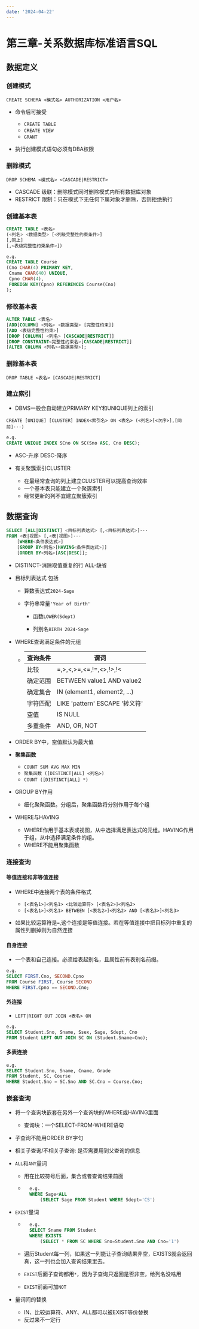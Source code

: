 ```yaml
---
date: '2024-04-22'
---
```


# 第三章-关系数据库标准语言SQL

## 数据定义

### 创建模式

`CREATE SCHEMA <模式名> AUTHORIZATION <用户名>`

- 命令后可接受
    - `CREATE TABLE`
    - `CREATE VIEW`
    - `GRANT`

- 执行创建模式语句必须有DBA权限

### 删除模式

`DROP SCHEMA <模式名> <CASCADE|RESTRICT>`

- CASCADE 级联：删除模式同时删除模式内所有数据库对象
- RESTRICT 限制：只在模式下无任何下属对象才删除，否则拒绝执行

### 创建基本表

```sql
CREATE TABLE <表名>
(<列名> <数据类型> [<列级完整性约束条件>]
[,同上]
[,<表级完整性约束条件>])
```

```sql
e.g.
CREATE TABLE Course
(Cno CHAR(4) PRIMARY KEY,
 Cname CHAR(40) UNIQUE,
 Cpno CHAR(4),
 FOREIGN KEY(Cpno) REFERENCES Course(Cno)
);
```

### 修改基本表

```sql
ALTER TABLE <表名>
[ADD[COLUMN] <列名> <数据类型> [完整性约束]]
[ADD <表级完整性约束>]
[DROP [COLUMN] <列名> [CASCADE|RESTRICT]]
[DROP CONSTRAINT<完整性约束名>[CASCADE|RESTRICT]]
[ALTER COLUMN <列名><数据类型>];
```

### 删除基本表

`DROP TABLE <表名> [CASCADE|RESTRICT]`

### 建立索引

- DBMS一般会自动建立PRIMARY KEY和UNIQUE列上的索引

`CREATE [UNIQUE] [CLUSTER] INDEX<索引名> ON <表名> (<列名>[<次序>],[同前]···) `

```sql
e.g.
CREATE UNIQUE INDEX SCno ON SC(Sno ASC, Cno DESC);
```

- ASC-升序	DESC-降序

- 有关聚簇索引CLUSTER
    - 在最经常查询的列上建立CLUSTER可以提高查询效率
    - 一个基本表只能建立一个聚簇索引
    - 经常更新的列不宜建立聚簇索引

## 数据查询

```sql
SELECT [ALL|DISTINCT] <目标列表达式> [,<目标列表达式>]···
FROM <表|视图> [,<表|视图>]···
	[WHERE<条件表达式>]
	[GROUP BY<列名>[HAVING<条件表达式>]]
	[ORDER BY<列名>[ASC|DESC]];
```

- DISTINCT-消除取值重复的行	ALL-缺省

- 目标列表达式 包括

    - 算数表达式`2024-Sage`
    - 字符串常量`'Year of Birth'`

    	- 函数`LOWER(Sdept)`

    	- 列别名`BIRTH 2024-Sage`

- WHERE查询满足条件的元组

    - | 查询条件 | 谓词                           |
        | -------- | ------------------------------ |
        | 比较     | =,>,<,>=,<=,!=,<>,!>,!<        |
        | 确定范围 | BETWEEN value1 AND value2      |
        | 确定集合 | IN (element1, element2, ...)   |
        | 字符匹配 | LIKE 'pattern' ESCAPE '转义符' |
        | 空值     | IS NULL                        |
        | 多重条件 | AND, OR, NOT                   |

- ORDER BY中，空值默认为最大值
- **聚集函数**
    - `COUNT SUM AVG MAX MIN`
    - `聚集函数 ([DISTINCT|ALL] <列名>)`
    - `COUNT ([DISTINCT|ALL] *)`

- GROUP BY作用
    - 细化聚聚函数。分组后，聚集函数将分别作用于每个组

- WHERE与HAVING
    - WHERE作用于基本表或视图，从中选择满足表达式的元组。HAVING作用于组，从中选择满足条件的组。
    - WHERE不能用聚集函数

### 连接查询

#### 等值连接和非等值连接

- WHERE中连接两个表的条件格式
    - `[<表名1>]<列名1> <比较运算符> [<表名2>]<列名2>`
    - `[<表名1>]<列名1> BETWEEN [<表名2>]<列名2> AND [<表名3>]<列名3>`

- 如果比较运算符是`=`,这个连接是等值连接。若在等值连接中把目标列中重复的属性列删掉则为自然连接

#### 自身连接

- 一个表和自己连接。必须给表起别名，且属性前有表别名前缀。

```sql
e.g.
SELECT FIRST.Cno, SECOND.Cpno
FROM Course FIRST, Course SECOND
WHERE FIRST.Cpno == SECOND.Cno;
```

#### 外连接

- `LEFT|RIGHT OUT JOIN <表名> ON`

```sql
e.g.
SELECT Student.Sno, Sname, Ssex, Sage, Sdept, Cno
FROM Student LEFT OUT JOIN SC ON (Student.Sname=Cno);
```

#### 多表连接

```sql
e.g.
SELECT Student.Sno, Sname, Cname, Grade
FROM Student, SC, Course
WHERE Student.Sno = SC.Sno AND SC.Cno = Course.Cno;
```

### 嵌套查询

- 将一个查询块嵌套在另外一个查询块的WHERE或HAVING里面
    - 查询块：一个SELECT-FROM-WHERE语句
- 子查询不能用ORDER BY字句

- 相关子查询/不相关子查询: 是否需要用到父查询的信息

- `ALL`和`ANY`量词

    - 用在比较符号后面，集合或者查询结果前面

    - ```sql
        e.g.
        WHERE Sage<ALL
        	(SELECT Sage FROM Student WHERE Sdept='CS')
        ```

- `EXIST`量词

    - ```sql
        e.g.
        SELECT Sname FROM Student
        WHERE EXISTS
        	(SELECT * FROM SC WHERE Sno=Student.Sno AND Cno='1')
        ```

    - 遍历Student每一列，如果这一列能让子查询结果非空，EXISTS就会返回真，这一列也会加入查询结果里去。
    - `EXIST`后面子查询都用`*`，因为子查询只返回是否非空，给列名没啥用
    - `EXIST`前面可加`NOT`

- 量词间的替换

    - IN、比较运算符、ANY、ALL都可以被EXIST等价替换
    - 反过来不一定行